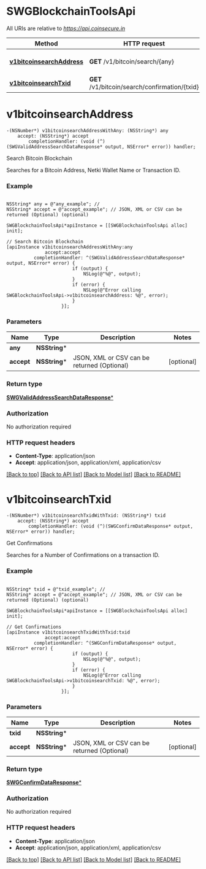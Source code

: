 # SWGBlockchainToolsApi

All URIs are relative to *https://api.coinsecure.in*

Method | HTTP request | Description
------------- | ------------- | -------------
[**v1bitcoinsearchAddress**](SWGBlockchainToolsApi.md#v1bitcoinsearchaddress) | **GET** /v1/bitcoin/search/{any} | Search Bitcoin Blockchain
[**v1bitcoinsearchTxid**](SWGBlockchainToolsApi.md#v1bitcoinsearchtxid) | **GET** /v1/bitcoin/search/confirmation/{txid} | Get Confirmations


# **v1bitcoinsearchAddress**
```objc
-(NSNumber*) v1bitcoinsearchAddressWithAny: (NSString*) any
    accept: (NSString*) accept
        completionHandler: (void (^)(SWGValidAddressSearchDataResponse* output, NSError* error)) handler;
```

Search Bitcoin Blockchain

Searches for a Bitcoin Address, Netki Wallet Name or Transaction ID.

### Example 
```objc

NSString* any = @"any_example"; // 
NSString* accept = @"accept_example"; // JSON, XML or CSV can be returned (Optional) (optional)

SWGBlockchainToolsApi*apiInstance = [[SWGBlockchainToolsApi alloc] init];

// Search Bitcoin Blockchain
[apiInstance v1bitcoinsearchAddressWithAny:any
              accept:accept
          completionHandler: ^(SWGValidAddressSearchDataResponse* output, NSError* error) {
                        if (output) {
                            NSLog(@"%@", output);
                        }
                        if (error) {
                            NSLog(@"Error calling SWGBlockchainToolsApi->v1bitcoinsearchAddress: %@", error);
                        }
                    }];
```

### Parameters

Name | Type | Description  | Notes
------------- | ------------- | ------------- | -------------
 **any** | **NSString***|  | 
 **accept** | **NSString***| JSON, XML or CSV can be returned (Optional) | [optional] 

### Return type

[**SWGValidAddressSearchDataResponse***](SWGValidAddressSearchDataResponse.md)

### Authorization

No authorization required

### HTTP request headers

 - **Content-Type**: application/json
 - **Accept**: application/json, application/xml, application/csv

[[Back to top]](#) [[Back to API list]](../README.md#documentation-for-api-endpoints) [[Back to Model list]](../README.md#documentation-for-models) [[Back to README]](../README.md)

# **v1bitcoinsearchTxid**
```objc
-(NSNumber*) v1bitcoinsearchTxidWithTxid: (NSString*) txid
    accept: (NSString*) accept
        completionHandler: (void (^)(SWGConfirmDataResponse* output, NSError* error)) handler;
```

Get Confirmations

Searches for a Number of Confirmations on a transaction ID.

### Example 
```objc

NSString* txid = @"txid_example"; // 
NSString* accept = @"accept_example"; // JSON, XML or CSV can be returned (Optional) (optional)

SWGBlockchainToolsApi*apiInstance = [[SWGBlockchainToolsApi alloc] init];

// Get Confirmations
[apiInstance v1bitcoinsearchTxidWithTxid:txid
              accept:accept
          completionHandler: ^(SWGConfirmDataResponse* output, NSError* error) {
                        if (output) {
                            NSLog(@"%@", output);
                        }
                        if (error) {
                            NSLog(@"Error calling SWGBlockchainToolsApi->v1bitcoinsearchTxid: %@", error);
                        }
                    }];
```

### Parameters

Name | Type | Description  | Notes
------------- | ------------- | ------------- | -------------
 **txid** | **NSString***|  | 
 **accept** | **NSString***| JSON, XML or CSV can be returned (Optional) | [optional] 

### Return type

[**SWGConfirmDataResponse***](SWGConfirmDataResponse.md)

### Authorization

No authorization required

### HTTP request headers

 - **Content-Type**: application/json
 - **Accept**: application/json, application/xml, application/csv

[[Back to top]](#) [[Back to API list]](../README.md#documentation-for-api-endpoints) [[Back to Model list]](../README.md#documentation-for-models) [[Back to README]](../README.md)


